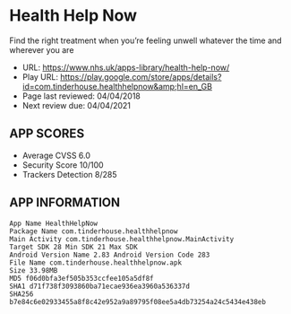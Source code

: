 # Health Help Now

Find the right treatment when you’re feeling unwell whatever the time and wherever you are

* URL: https://www.nhs.uk/apps-library/health-help-now/
* Play URL: https://play.google.com/store/apps/details?id=com.tinderhouse.healthhelpnow&amp;hl=en_GB
* Page last reviewed: 04/04/2018
* Next review due: 04/04/2021

## APP SCORES

* Average CVSS 6.0
* Security Score 10/100
* Trackers Detection 8/285

## APP INFORMATION

```
App Name HealthHelpNow
Package Name com.tinderhouse.healthhelpnow
Main Activity com.tinderhouse.healthhelpnow.MainActivity
Target SDK 28 Min SDK 21 Max SDK
Android Version Name 2.83 Android Version Code 283
File Name com.tinderhouse.healthhelpnow.apk
Size 33.98MB
MD5 f06d0bfa3ef505b353ccfee105a5df8f
SHA1 d71f738f3093860ba71ecae936ea3960a536337d
SHA256 b7e84c6e02933455a8f8c42e952a9a89795f08ee5a4db73254a24c5434e438eb
```